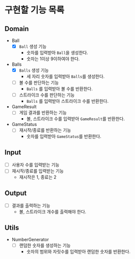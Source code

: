 # 구현할 기능 목록

## Domain

- Ball
  - [x] `Ball` 생성 기능
    - 숫자를 입력받아 `Ball`을 생성한다.
    - 숫자는 1이상 9이하여야 한다.
- Balls
  - [x] `Balls` 생성 기능
    - 세 자리 숫자를 입력받아 `Balls`를 생성한다.
  - [ ] 볼 수를 판단하는 기능
    - `Balls` 를 입력받아 볼 수를 반환한다.
  - [ ] 스트라이크 수를 판단하는 기능
    - `Balls` 를 입력받아 스트라이크 수를 반환한다.
- GameResult
  - [ ] 게임 결과를 반환하는 기능
    - 볼, 스트라이크 수를 입력받아 `GameResult`를 반환한다.
- GameStatus
  - [ ] 재시작/종료를 반환하는 기능
    - 숫자를 입력받아 `GameStatus`를 반환한다.

## Input

- [ ] 사용자 수를 입력받는 기능
- [ ] 재시작/종료를 입력받는 기능
  - 재시작은 1, 종료는 2

## Output

- [ ] 결과를 출력하는 기능
  - 볼, 스트라이크 개수를 출력해야 한다.

## Utils

- NumberGenerator
  - [ ] 랜덤한 숫자를 생성하는 기능
    - 숫자의 범위와 자릿수를 입력받아 랜덤한 숫자를 반환한다.
